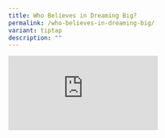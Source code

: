 ```yaml
---
title: Who Believes in Dreaming Big?
permalink: /who-believes-in-dreaming-big/
variant: tiptap
description: ""
---
```

<div class="iframe-wrapper">
<iframe allowfullscreen="true" frameborder="0" src="https://www.youtube.com/embed/Sv2TyO35q9s?si=I8EzR-764RabR0h5"></iframe>
</div>
<p></p>